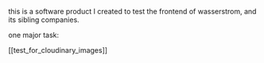this is a software product I created to test the frontend of wasserstrom, and its sibling companies.

one major task:

[[test_for_cloudinary_images]]